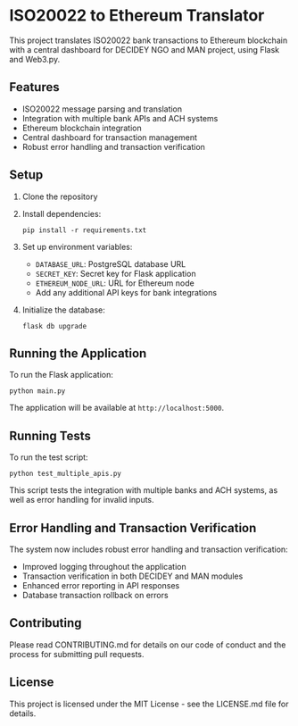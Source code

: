 # ISO20022 to Ethereum Translator

This project translates ISO20022 bank transactions to Ethereum blockchain with a central dashboard for DECIDEY NGO and MAN project, using Flask and Web3.py.

## Features

- ISO20022 message parsing and translation
- Integration with multiple bank APIs and ACH systems
- Ethereum blockchain integration
- Central dashboard for transaction management
- Robust error handling and transaction verification

## Setup

1. Clone the repository
2. Install dependencies:
   ```
   pip install -r requirements.txt
   ```
3. Set up environment variables:
   - `DATABASE_URL`: PostgreSQL database URL
   - `SECRET_KEY`: Secret key for Flask application
   - `ETHEREUM_NODE_URL`: URL for Ethereum node
   - Add any additional API keys for bank integrations

4. Initialize the database:
   ```
   flask db upgrade
   ```

## Running the Application

To run the Flask application:

```
python main.py
```

The application will be available at `http://localhost:5000`.

## Running Tests

To run the test script:

```
python test_multiple_apis.py
```

This script tests the integration with multiple banks and ACH systems, as well as error handling for invalid inputs.

## Error Handling and Transaction Verification

The system now includes robust error handling and transaction verification:

- Improved logging throughout the application
- Transaction verification in both DECIDEY and MAN modules
- Enhanced error reporting in API responses
- Database transaction rollback on errors

## Contributing

Please read CONTRIBUTING.md for details on our code of conduct and the process for submitting pull requests.

## License

This project is licensed under the MIT License - see the LICENSE.md file for details.
